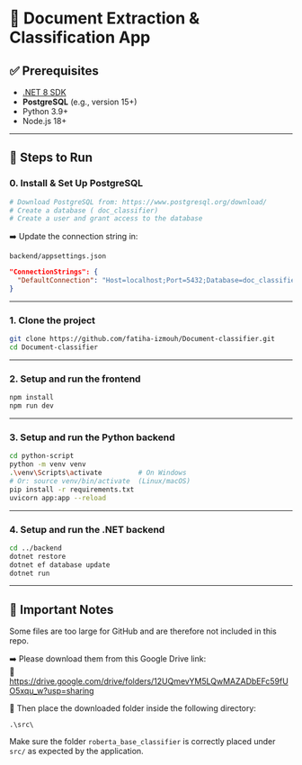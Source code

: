 # 📄 Document Extraction & Classification App

## ✅ Prerequisites

- [.NET 8 SDK](https://dotnet.microsoft.com/en-us/download)
- **PostgreSQL** (e.g., version 15+)
- Python 3.9+
- Node.js 18+

---

## 🧪 Steps to Run

### 0. Install & Set Up PostgreSQL
```bash
# Download PostgreSQL from: https://www.postgresql.org/download/
# Create a database ( doc_classifier)
# Create a user and grant access to the database

```

➡️ Update the connection string in:
```
backend/appsettings.json
```

```json
"ConnectionStrings": {
  "DefaultConnection": "Host=localhost;Port=5432;Database=doc_classifier;Username=myuser;Password=mypassword"
}
```

---

### 1. Clone the project
```bash
git clone https://github.com/fatiha-izmouh/Document-classifier.git
cd Document-classifier
```

---

### 2. Setup and run the frontend
```bash
npm install
npm run dev
```

---

### 3. Setup and run the Python backend
```bash
cd python-script
python -m venv venv
.\venv\Scripts\activate         # On Windows
# Or: source venv/bin/activate  (Linux/macOS)
pip install -r requirements.txt
uvicorn app:app --reload
```

---

### 4. Setup and run the .NET backend
```bash
cd ../backend
dotnet restore
dotnet ef database update
dotnet run
```

---

## 📁 Important Notes

Some files are too large for GitHub and are therefore not included in this repo.

➡️ Please download them from this Google Drive link:  
🔗 https://drive.google.com/drive/folders/12UQmevYM5LQwMAZADbEFc59fUO5xqu_w?usp=sharing

📂 Then place the downloaded folder inside the following directory:

```
.\src\
```

Make sure the folder `roberta_base_classifier` is correctly placed under `src/` as expected by the application.

